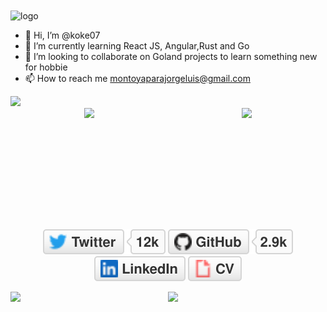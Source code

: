 <img width="564" alt="logo"  align="center" src="https://user-images.githubusercontent.com/31372667/205667552-743ec693-dc5a-491f-a881-9e245045664d.png">

- 👋 Hi, I’m @koke07<br>
- 🌱 I’m currently learning React JS, Angular,Rust and Go 
- 💞️ I’m looking to collaborate on Goland projects to learn something new for hobbie 
- 📫 How to reach me montoyaparajorgeluis@gmail.com




<picture>
<source 
  srcset="https://github-readme-stats.vercel.app/api?username=koke07&show_icons=true&theme=dark"
  media="(prefers-color-scheme: dark)"
/>
<source
  srcset="https://github-readme-stats.vercel.app/api?username=koke07&show_icons=true"
  media="(prefers-color-scheme: light), (prefers-color-scheme: no-preference)"
/>
<img src="https://github-readme-stats.vercel.app/api?username=koke07&show_icons=true" />
</picture>

<div style="display:flex; justify-content:space-around">
    <img src="https://github-readme-stats.vercel.app/api?username=koke07&show_icons=true&theme=chartreuse-dark" height="180px">
    <img src="https://github-readme-stats.vercel.app/api/top-langs/?username=koke07&theme=chartreuse-dark&langs_count=8&layout=compact" height="180px">
</div>

<p align="center">
	<a href="https://twitter.com/jota0799"><img src="imgs/twitter.svg" alt="Twitter"></a>
	<a href="https://github.com/koke07"><img src="imgs/github.svg" alt="GitHub"></a>
	<a href="https://www.linkedin.com/in/jorge-luis-montoya-parada-285357180/"><img src="imgs/linkedin.svg" alt="LinkedIn"></a>
	<a href="https://koke07.github.io/"><img src="imgs/cv.svg" alt="Curriculum Vitae"></a>
</p>
<div  style="display:flex; justify-content:space-around">
  <img  src='https://miro.medium.com/max/1400/0*C-cPP9D2MIyeexAT.gif' width='500'>
  <img  src='https://user-images.githubusercontent.com/5713670/87202985-820dcb80-c2b6-11ea-9f56-7ec461c497c3.gif' width='500'>
</div>

<!---
koke07/koke07 is a ✨ special ✨ repository because its `README.md` (this file) appears on your GitHub profile.
You can click the Preview link to take a look at your changes.
--->
